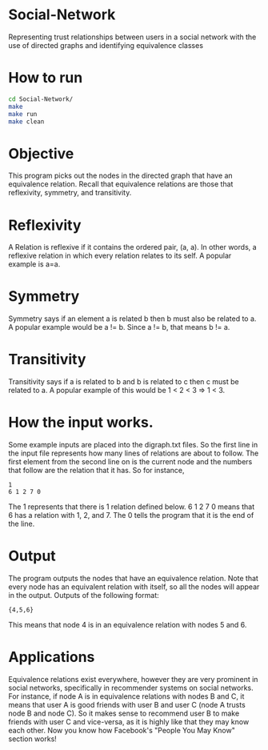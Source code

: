 # Social-Network
Representing trust relationships between users in a social network with the use of directed graphs and identifying equivalence classes

# How to run
```bash
cd Social-Network/
make
make run
make clean
 ```
# Objective
This program picks out the nodes in the directed graph that have an equivalence relation. Recall that equivalence relations are those that reflexivity, symmetry, and transitivity. 

# Reflexivity
A Relation is reflexive if it contains the ordered pair, (a, a). In other words, a reflexive relation in which every relation relates to its self. A popular example is a=a.

# Symmetry
Symmetry says if an element a is related b then b must also be related to a. A popular example would be a != b. Since a != b, that means b != a.

# Transitivity
Transitivity says if a is related to b and b is related to c then c must be related to a. A popular example of this would be 1 < 2 < 3 => 1 < 3.

# How the input works.
Some example inputs are placed into the digraph.txt files. So the first line in the input file represents how many lines of relations are about to follow. The first element from the second line on is the current node and the numbers that follow are the relation that it has. So for instance,
```
1
6 1 2 7 0
```
The 1 represents that there is 1 relation defined below. 6 1 2 7 0 means that 6 has a relation with 1, 2, and 7. The 0 tells the program that it is the end of the line.

# Output
The program outputs the nodes that have an equivalence relation. Note that every node has an equivalent relation with itself, so all the nodes will appear in the output. Outputs of the following format:
```
{4,5,6}
```
This means that node 4 is in an equivalence relation with nodes 5 and 6.

# Applications
Equivalence relations exist everywhere, however they are very prominent in social networks, specifically in recommender systems on social networks. For instance, if node A is in equivalence relations with nodes B and C, it means that user A is good friends with user B and user C (node A trusts node B and node C). So it makes sense to recommend user B to make friends with user C and vice-versa, as it is highly like that they may know each other. Now you know how Facebook's "People You May Know" section works!  
